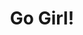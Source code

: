 ---
pid: ch50
title: Go Girl!
location_transcription: 
coordinates: "[-75.18156767938, 39.950385074791]"
zipcode: '22302'
gen_neighborhood: 
neighborhood: 
outside_phl: 'Alexandria VA '
age: '65'
age_range: 60-69
instagram: 
image_file_name: ch_50.jpg
proposal_transcription: Female runner along Philly river to honor all women/girls
  who train and meet running goals which display courage and determination in the
  city of sisterly love.
topic: Brotherly Love,Person,Sports,Unity,Uplifting,Women
topic_summary: 0, 0, 0, 0, 0, 0
type: Other No Form
keywords_other: 
credit: Claudia Wolfe
image_labels: 
twitter: 
facebook: 
permalink: "/monuments/ch50/"
layout: item-page
---